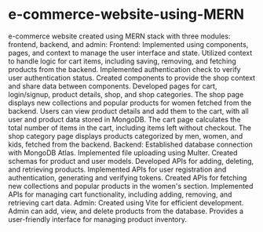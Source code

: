# e-commerce-website-using-MERN

e-commerce website created using MERN stack with three modules: frontend, backend, and admin:
Frontend:
Implemented using components, pages, and context to manage the user interface and state.
Utilized context to handle logic for cart items, including saving, removing, and fetching products from the backend.
Implemented authentication check to verify user authentication status.
Created components to provide the shop context and share data between components.
Developed pages for cart, login/signup, product details, shop, and shop categories.
The shop page displays new collections and popular products for women fetched from the backend.
Users can view product details and add them to the cart, with all user and product data stored in MongoDB.
The cart page calculates the total number of items in the cart, including items left without checkout.
The shop category page displays products categorized by men, women, and kids, fetched from the backend.
Backend:
Established database connection with MongoDB Atlas.
Implemented file uploading using Multer.
Created schemas for product and user models.
Developed APIs for adding, deleting, and retrieving products.
Implemented APIs for user registration and authentication, generating and verifying tokens.
Created APIs for fetching new collections and popular products in the women's section.
Implemented APIs for managing cart functionality, including adding, removing, and retrieving cart data.
Admin:
Created using Vite for efficient development.
Admin can add, view, and delete products from the database.
Provides a user-friendly interface for managing product inventory.
